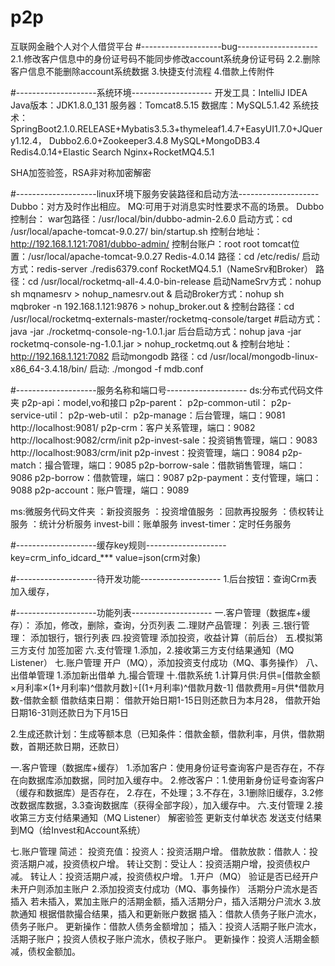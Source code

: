 # p2p
互联网金融个人对个人借贷平台
#--------------------bug--------------------
2.1.修改客户信息中的身份证号码不能同步修改account系统身份证号码
2.2.删除客户信息不能删除account系统数据
3.快捷支付流程
4.借款上传附件

#--------------------系统环境--------------------
开发工具：IntelliJ IDEA
Java版本：JDK1.8.0_131
服务器：Tomcat8.5.15
数据库：MySQL5.1.42
系统技术：
SpringBoot2.1.0.RELEASE+Mybatis3.5.3+thymeleaf1.4.7+EasyUI1.7.0+JQuery1.12.4，
Dubbo2.6.0+Zookeeper3.4.8
MySQL+MongoDB3.4
Redis4.0.14+Elastic Search
Nginx+RocketMQ4.5.1

SHA加签验签，RSA非对称加密解密

#--------------------linux环境下服务安装路径和启动方法--------------------
Dubbo：对方及时作出相应。
MQ:可用于对消息实时性要求不高的场景。
Dubbo控制台：
    war包路径：/usr/local/bin/dubbo-admin-2.6.0
    启动方式：cd /usr/local/apache-tomcat-9.0.27/
                bin/startup.sh
    控制台地址：http://192.168.1.121:7081/dubbo-admin/
    控制台账户：root root
    tomcat位置：/usr/local/apache-tomcat-9.0.27
Redis-4.0.14
    路径：cd /etc/redis/
    启动方式：redis-server ./redis6379.conf
RocketMQ4.5.1（NameSrv和Broker）
    路径：cd /usr/local/rocketmq-all-4.4.0-bin-release
    启动NameSrv方式：nohup sh mqnamesrv > nohup_namesrv.out &
    启动Broker方式：nohup sh mqbroker -n 192.168.1.121:9876 > nohup_broker.out &
    控制台路径：cd /usr/local/rocketmq-externals-master/rocketmq-console/target
    #启动方式：java -jar ./rocketmq-console-ng-1.0.1.jar
    后台启动方式：nohup java -jar rocketmq-console-ng-1.0.1.jar > nohup_rocketmq.out &
    控制台地址：http://192.168.1.121:7082
启动mongodb
     路径：cd /usr/local/mongodb-linux-x86_64-3.4.18/bin/
     启动: ./mongod -f mdb.conf
     
    

#--------------------服务名称和端口号--------------------
ds:分布式代码文件夹
p2p-api：model,vo和接口
p2p-parent：
p2p-common-util：
p2p-service-util：
p2p-web-util：
p2p-manage：后台管理，端口：9081
http://localhost:9081/
p2p-crm：客户关系管理，端口：9082
http://localhost:9082/crm/init
p2p-invest-sale：投资销售管理，端口：9083
http://localhost:9083/crm/init
p2p-invest：投资管理，端口：9084
p2p-match：撮合管理，端口：9085
p2p-borrow-sale：借款销售管理，端口：9086
p2p-borrow：借款管理，端口：9087
p2p-payment：支付管理，端口：9088
p2p-account：账户管理，端口：9089


ms:微服务代码文件夹
：新投资服务
：投资增值服务
：回款再投服务
：债权转让服务
：统计分析服务
invest-bill：账单服务
invest-timer：定时任务服务

#--------------------缓存key规则--------------------
key=crm_info_idcard_*** value=json(crm对象)



#--------------------待开发功能--------------------
1.后台按钮：查询Crm表加入缓存，



#--------------------功能列表--------------------
一.客户管理（数据库+缓存）：
添加，修改，删除，查询，分页列表
二.理财产品管理：
列表
三.银行管理：
添加银行，银行列表
四.投资管理
添加投资，收益计算（前后台）
五.模拟第三方支付
加签加密
六.支付管理
1.添加，2.接收第三方支付结果通知（MQ Listener）
七.账户管理
开户（MQ），添加投资支付成功（MQ、事务操作）
八、出借单管理
1.添加新出借单
九.撮合管理
十.借款系统
1.计算月供:月供=[借款金额×月利率×(1+月利率)^借款月数]÷[(1+月利率)^借款月数-1]
借款费用=月供*借款月数-借款金额
借款结束日期：
借款开始日期1-15日则还款日为本月28，
借款开始日期16-31则还款日为下月15日

2.生成还款计划：生成等额本息（已知条件：借款金额，借款利率，月供，借款期数，首期还款日期，还款日）


一.客户管理（数据库+缓存）
1.添加客户：使用身份证号查询客户是否存在，不存在向数据库添加数据，同时加入缓存中。
2.修改客户：1.使用新身份证号查询客户（缓存和数据库）是否存在，
2.存在，不处理；3.不存在，3.1删除旧缓存，3.2修改数据库数据，3.3查询数据库（获得全部字段），加入缓存中。
六.支付管理
2.接收第三方支付结果通知（MQ Listener）
解密验签
更新支付单状态
发送支付结果到MQ（给Invest和Account系统）

七.账户管理
简述：
投资充值：投资人：投资活期户增。
借款放款：借款人：投资活期户减，投资债权户增。
转让交割：受让人：投资活期户增，投资债权户减。
          转让人：投资活期户减，投资债权户增。
1.开户（MQ）
验证是否已经开户
未开户则添加主账户
2.添加投资支付成功（MQ、事务操作）
活期分户流水是否插入
若未插入，累加主账户的活期金额，插入活期分户，插入活期分户流水
3.放款通知
根据借款撮合结果，插入和更新账户数据
插入：借款人债务子账户流水，债务子账户。
更新操作：借款人债务金额增加；
插入：投资人活期子账户流水，活期子账户；投资人债权子账户流水，债权子账户。
更新操作：投资人活期金额减，债权金额加。





